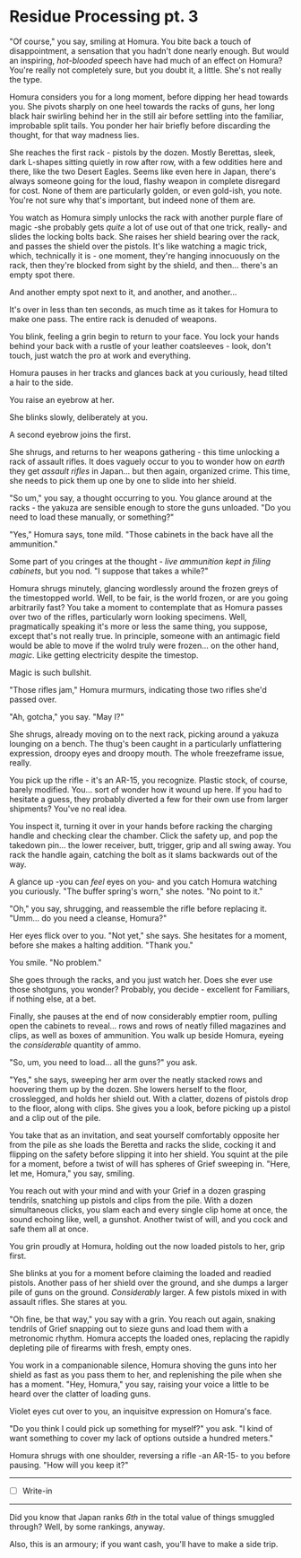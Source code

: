 # Residue Processing pt. 3

"Of course," you say, smiling at Homura. You bite back a touch of disappointment, a sensation that you hadn't done nearly enough. But would an inspiring, *hot-blooded* speech have had much of an effect on Homura? You're really not completely sure, but you doubt it, a little. She's not really the type.

Homura considers you for a long moment, before dipping her head towards you. She pivots sharply on one heel towards the racks of guns, her long black hair swirling behind her in the still air before settling into the familiar, improbable split tails. You ponder her hair briefly before discarding the thought, for that way madness lies.

She reaches the first rack - pistols by the dozen. Mostly Berettas, sleek, dark L-shapes sitting quietly in row after row, with a few oddities here and there, like the two Desert Eagles. Seems like even here in Japan, there's always someone going for the loud, flashy weapon in complete disregard for cost. None of them are particularly golden, or even gold-ish, you note. You're not sure why that's important, but indeed none of them are.

You watch as Homura simply unlocks the rack with another purple flare of magic -she probably gets *quite* a lot of use out of that one trick, really- and slides the locking bolts back. She raises her shield bearing over the rack, and passes the shield over the pistols. It's like watching a magic trick, which, technically it is - one moment, they're hanging innocuously on the rack, then they're blocked from sight by the shield, and then... there's an empty spot there.

And another empty spot next to it, and another, and another...

It's over in less than ten seconds, as much time as it takes for Homura to make one pass. The entire rack is denuded of weapons.

You blink, feeling a grin begin to return to your face. You lock your hands behind your back with a rustle of your leather coatsleeves - look, don't touch, just watch the pro at work and everything.

Homura pauses in her tracks and glances back at you curiously, head tilted a hair to the side.

You raise an eyebrow at her.

She blinks slowly, deliberately at you.

A second eyebrow joins the first.

She shrugs, and returns to her weapons gathering - this time unlocking a rack of assault rifles. It does vaguely occur to you to wonder how on *earth* they get *assault rifles* in Japan... but then again, organized crime. This time, she needs to pick them up one by one to slide into her shield.

"So um," you say, a thought occurring to you. You glance around at the racks - the yakuza are sensible enough to store the guns unloaded. "Do you need to load these manually, or something?"

"Yes," Homura says, tone mild. "Those cabinets in the back have all the ammunition."

Some part of you cringes at the thought - *live ammunition kept in filing cabinets*, but you nod. "I suppose that takes a while?"

Homura shrugs minutely, glancing wordlessly around the frozen greys of the timestopped world. Well, to be fair, is the world frozen, or are you going arbitrarily fast? You take a moment to contemplate that as Homura passes over two of the rifles, particularly worn looking specimens. Well, pragmatically speaking it's more or less the same thing, you suppose, except that's not really true. In principle, someone with an antimagic field would be able to move if the wolrd truly were frozen... on the other hand, *magic*. Like getting electricity despite the timestop.

Magic is such bullshit.

"Those rifles jam," Homura murmurs, indicating those two rifles she'd passed over.

"Ah, gotcha," you say. "May I?"

She shrugs, already moving on to the next rack, picking around a yakuza lounging on a bench. The thug's been caught in a particularly unflattering expression, droopy eyes and droopy mouth. The whole freezeframe issue, really.

You pick up the rifle - it's an AR-15, you recognize. Plastic stock, of course, barely modified. You... sort of wonder how it wound up here. If you had to hesitate a guess, they probably diverted a few for their own use from larger shipments? You've no real idea.

You inspect it, turning it over in your hands before racking the charging handle and checking clear the chamber. Click the safety up, and pop the takedown pin... the lower receiver, butt, trigger, grip and all swing away. You rack the handle again, catching the bolt as it slams backwards out of the way.

A glance up -you can *feel* eyes on you- and you catch Homura watching you curiously. "The buffer spring's worn," she notes. "No point to it."

"Oh," you say, shrugging, and reassemble the rifle before replacing it. "Umm... do you need a cleanse, Homura?"

Her eyes flick over to you. "Not yet," she says. She hesitates for a moment, before she makes a halting addition. "Thank you."

You smile. "No problem."

She goes through the racks, and you just watch her. Does she ever use those shotguns, you wonder? Probably, you decide - excellent for Familiars, if nothing else, at a bet.

Finally, she pauses at the end of now considerably emptier room, pulling open the cabinets to reveal... rows and rows of neatly filled magazines and clips, as well as boxes of ammunition. You walk up beside Homura, eyeing the *considerable* quantity of ammo.

"So, um, you need to load... all the guns?" you ask.

"Yes," she says, sweeping her arm over the neatly stacked rows and hoovering them up by the dozen. She lowers herself to the floor, crosslegged, and holds her shield out. With a clatter, dozens of pistols drop to the floor, along with clips. She gives you a look, before picking up a pistol and a clip out of the pile.

You take that as an invitation, and seat yourself comfortably opposite her from the pile as she loads the Beretta and racks the slide, cocking it and flipping on the safety before slipping it into her shield. You squint at the pile for a moment, before a twist of will has spheres of Grief sweeping in. "Here, let me, Homura," you say, smiling.

You reach out with your mind and with your Grief in a dozen grasping tendrils, snatching up pistols and clips from the pile. With a dozen simultaneous clicks, you slam each and every single clip home at once, the sound echoing like, well, a gunshot. Another twist of will, and you cock and safe them all at once.

You grin proudly at Homura, holding out the now loaded pistols to her, grip first.

She blinks at you for a moment before claiming the loaded and readied pistols. Another pass of her shield over the ground, and she dumps a larger pile of guns on the ground. *Considerably* larger. A few pistols mixed in with assault rifles. She stares at you.

"Oh fine, be that way," you say with a grin. You reach out again, snaking tendrils of Grief snapping out to sieze guns and load them with a metronomic rhythm. Homura accepts the loaded ones, replacing the rapidly depleting pile of firearms with fresh, empty ones.

You work in a companionable silence, Homura shoving the guns into her shield as fast as you pass them to her, and replenishing the pile when she has a moment. "Hey, Homura," you say, raising your voice a little to be heard over the clatter of loading guns.

Violet eyes cut over to you, an inquisitve expression on Homura's face.

"Do you think I could pick up something for myself?" you ask. "I kind of want something to cover my lack of options outside a hundred meters."

Homura shrugs with one shoulder, reversing a rifle -an AR-15- to you before pausing. "How will you keep it?"

---

- [ ] Write-in

---

Did you know that Japan ranks *6th* in the total value of things smuggled through? Well, by some rankings, anyway.

Also, this is an armoury; if you want cash, you'll have to make a side trip.

